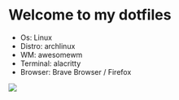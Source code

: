 # Welcome to my dotfiles 

- Os: Linux
- Distro: archlinux
- WM: awesomewm
- Terminal: alacritty
- Browser: Brave Browser / Firefox


<img src="assets/ss.png" />
